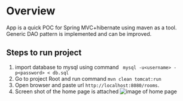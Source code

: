 # Overview
App is a quick POC for Spring MVC+hibernate using maven as a tool.
Generic DAO pattern is implemented and can be improved.

## Steps to run project

1. import database to mysql using command ` mysql -u<username> -p<password> < db.sql`
2. Go to project Root and run  command ` mvn clean tomcat:run `
3. Open browser and paste url `http://localhost:8080/rooms`.
4. Screen shot of the home page is attached
![image of home page](http://postimg.org/image/4w6di5e9p/)
